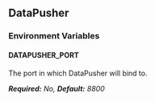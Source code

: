 ## DataPusher

### Environment Variables

#### DATAPUSHER_PORT
The port in which DataPusher will bind to.

_**Required:** No, **Default:** 8800_